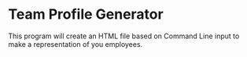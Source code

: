 # Team Profile Generator

This program will create an HTML file based on Command Line input to make a representation of you employees.
